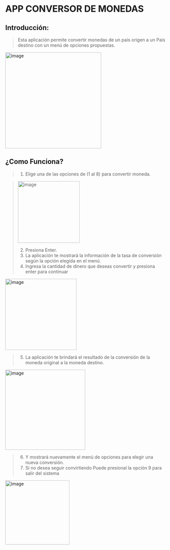 # APP CONVERSOR DE MONEDAS
## Introducción:
>Esta aplicación permite convertir monedas de un pais origen a un País destino con un menú de opciones propuestas.
<img width="302" alt="image" src="https://github.com/user-attachments/assets/97fcd585-4825-4e05-b26e-a633be5b0bd4" />

## ¿Como Funciona?
> 1. Elige una de las opciones de (1 al 8) para convertir moneda. 

><img width="194" alt="image" src="https://github.com/user-attachments/assets/c8f67a50-4be3-4345-a491-e597f1d1a8b4" />
>
> 2. Presiona Enter.
> 3. La aplicación te mostrará la información de la tasa de conversión según la opción elegida en el menú.
> 4. Ingresa la cantidad de dinero que deseas convertir y presiona enter para continuar

<img width="224" alt="image" src="https://github.com/user-attachments/assets/3131365d-157f-4f8d-831f-953179b5a5ee" />

> 5. La aplicación te brindará el resultado de la conversión de la moneda original a la moneda destino.
<img width="252" alt="image" src="https://github.com/user-attachments/assets/5049321a-4738-4eeb-b74e-97756d244824" />

> 6. Y mostrará nuevamente el menú de opciones para elegir una nueva conversión. 
> 7. Si no desea seguir convirtiendo Puede presional la opción 9 para salir del sistema

<img width="202" alt="image" src="https://github.com/user-attachments/assets/1795c1f7-414a-412c-ae37-b344502d10f3" />
